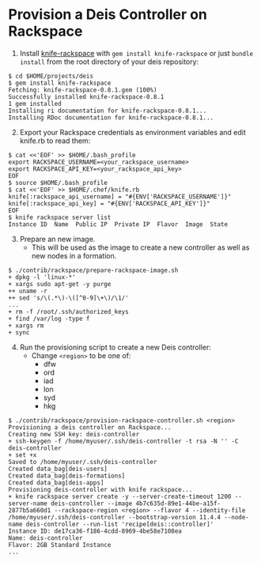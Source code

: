 Provision a Deis Controller on Rackspace
========================================

1. Install [knife-rackspace][kniferack] with `gem install knife-rackspace` or just `bundle install` from the root directory of your deis repository:

```console
$ cd $HOME/projects/deis
$ gem install knife-rackspace
Fetching: knife-rackspace-0.8.1.gem (100%)
Successfully installed knife-rackspace-0.8.1
1 gem installed
Installing ri documentation for knife-rackspace-0.8.1...
Installing RDoc documentation for knife-rackspace-0.8.1...
```

2. Export your Rackspace credentials as environment variables and edit knife.rb to read them:

```console
$ cat <<'EOF' >> $HOME/.bash_profile
export RACKSPACE_USERNAME=<your_rackspace_username>
export RACKSPACE_API_KEY=<your_rackspace_api_key>
EOF
$ source $HOME/.bash_profile
$ cat <<'EOF' >> $HOME/.chef/knife.rb
knife[:rackspace_api_username] = "#{ENV['RACKSPACE_USERNAME']}"
knife[:rackspace_api_key] = "#{ENV['RACKSPACE_API_KEY']}"
EOF
$ knife rackspace server list
Instance ID  Name  Public IP  Private IP  Flavor  Image  State
```

3. Prepare an new image.
    * This will be used as the image to create a new controller as well as new nodes in a formation. 

```console
$ ./contrib/rackspace/prepare-rackspace-image.sh
+ dpkg -l 'linux-*'
+ xargs sudo apt-get -y purge
++ uname -r
++ sed 's/\(.*\)-\([^0-9]\+\)/\1/'
...
+ rm -f /root/.ssh/authorized_keys
+ find /var/log -type f
+ xargs rm
+ sync
```

4. Run the provisioning script to create a new Deis controller:
    * Change ```<region>``` to be one of:
        * dfw
        * ord
        * iad
        * lon
        * syd
        * hkg

```console
$ ./contrib/rackspace/provision-rackspace-controller.sh <region>
Provisioning a deis controller on Rackspace...
Creating new SSH key: deis-controller
+ ssh-keygen -f /home/myuser/.ssh/deis-controller -t rsa -N '' -C deis-controller
+ set +x
Saved to /home/myuser/.ssh/deis-controller
Created data_bag[deis-users]
Created data_bag[deis-formations]
Created data_bag[deis-apps]
Provisioning deis-controller with knife rackspace...
+ knife rackspace server create -y --server-create-timeout 1200 --server-name deis-controller --image 4b7c635d-89e1-44be-a15f-2877b5a660d1 --rackspace-region <region> --flavor 4 --identity-file /home/myuser/.ssh/deis-controller --bootstrap-version 11.4.4 --node-name deis-controller --run-list 'recipe[deis::controller]'
Instance ID: de17ca36-f186-4cdd-8969-4be58e7108ea
Name: deis-controller
Flavor: 2GB Standard Instance
...
```

[kniferack]: http://docs.opscode.com/plugin_knife_rackspace.html
